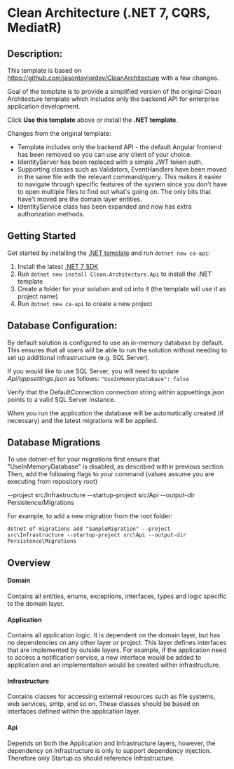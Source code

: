 # Clean Architecture (.NET 7, CQRS, MediatR)

## Description:
This template is based on https://github.com/jasontaylordev/CleanArchitecture with a few changes.

Goal of the template is to provide a simplified version of the original Clean Architecture template which includes only the backend API for enterprise application development.

Click **Use this template** above or install the **.NET template**.

Changes from the original template:
- Template includes only the backend API - the default Angular frontend has been removed so you can use any client of your choice.
- IdentityServer has been replaced with a simple JWT token auth.
- Supporting classes such as Validators, EventHandlers have been moved in the same file with the relevant command/query. This makes it easier to navigate through specific features of the system since you don't have to open multiple files to find out what's going on. The only bits that have't moved are the domain layer entities.
- IdentityService class has been expanded and now has extra authorization methods.

## Getting Started

Get started by installing the [.NET template](https://www.nuget.org/packages/Clean.Architecture.Solution.Template) and run `dotnet new ca-api`:

1. Install the latest [.NET 7 SDK](https://dotnet.microsoft.com/download/dotnet/7.0)
2. Run `dotnet new install Clean.Architecture.Api` to install the .NET template
3. Create a folder for your solution and cd into it (the template will use it as project name)
4. Run `dotnet new ca-api` to create a new project

## Database Configuration:
By default solution is configured to use an in-memory database by default. This ensures that all users will be able to run the solution without needing to set up additional infrastructure (e.g. SQL Server).

If you would like to use SQL Server, you will need to update *Api/appsettings.json* as follows: 
`"UseInMemoryDatabase": false`

Verify that the DefaultConnection connection string within appsettings.json points to a valid SQL Server instance.

When you run the application the database will be automatically created (if necessary) and the latest migrations will be applied.

## Database Migrations
To use dotnet-ef for your migrations first ensure that "UseInMemoryDatabase" is disabled, as described within previous section. Then, add the following flags to your command (values assume you are executing from repository root)

--project src/Infrastructure
--startup-project src/Api
--output-dir Persistence/Migrations

For example, to add a new migration from the root folder:

`dotnet ef migrations add "SampleMigration" --project src\Infrastructure --startup-project src\Api --output-dir Persistence\Migrations`

## Overview
#### Domain
Contains all entities, enums, exceptions, interfaces, types and logic specific to the domain layer.

#### Application
Contains all application logic. It is dependent on the domain layer, but has no dependencies on any other layer or project. This layer defines interfaces that are implemented by outside layers. For example, if the application need to access a notification service, a new interface would be added to application and an implementation would be created within infrastructure.

#### Infrastructure
Contains classes for accessing external resources such as file systems, web services, smtp, and so on. These classes should be based on interfaces defined within the application layer.

#### Api
Depends on both the Application and Infrastructure layers, however, the dependency on Infrastructure is only to support dependency injection. Therefore only Startup.cs should reference Infrastructure.
